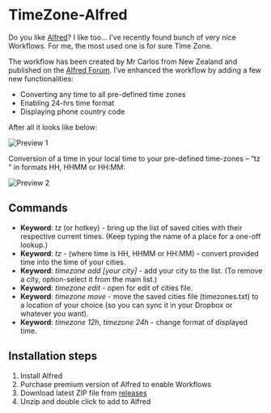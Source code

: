 # TimeZone-Alfred

Do you like [Alfred](https://www.alfredapp.com/)? I like too… I’ve recently found bunch of very nice Workflows. For me, the most used one is for sure Time Zone.

The workflow has been created by Mr Carlos from New Zealand and published on the [Alfred Forum](http://www.alfredforum.com/topic/491-timezones-a-world-clock-script-filter-updated-to-v17/). I’ve enhanced the workflow by adding a few new functionalities:

* Converting any time to all pre-defined time zones
* Enabling 24-hrs time format
* Displaying phone country code

After all it looks like below:

![Preview 1](https://jhartman.pl/wp-content/uploads/2016/12/Alfred2.png)

Conversion of a time in your local time to your pre-defined time-zones – “tz <time>” in formats HH, HHMM or HH:MM:

![Preview 2](https://jhartman.pl/wp-content/uploads/2016/12/Alfred3.png)

## Commands

* **Keyword**: *tz* (or hotkey) - bring up the list of saved cities with their respective current times. (Keep typing the name of a place for a one-off lookup.)
* **Keyword**: *tz <time>* - (where time is HH, HHMM or HH:MM) - convert provided time into the time of your cities. 
* **Keyword**: *timezone add [your city]* - add your city to the list. (To remove a city, option-select it from the main list.)
* **Keyword**: *timezone edit* - open for edit of cities file.
* **Keyword**: *timezone move* - move the saved cities file (timezones.txt) to a location of your choice (so you can sync it in your Dropbox or whatever you want).
* **Keyword**: *timezone 12h*, *timezone 24h* - change format of displayed time.


## Installation steps

1. Install Alfred
2. Purchase premium version of Alfred to enable Workflows
3. Download latest ZIP file from [releases](https://github.com/jaroslawhartman/TimeZones-Alfred/releases)
4. Unzip and double click to add to Alfred
